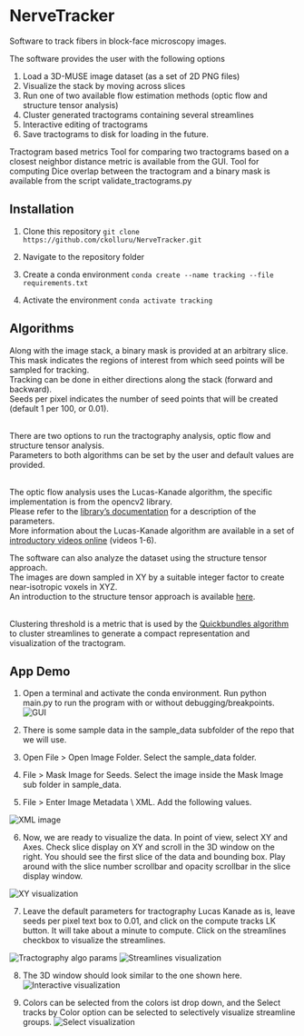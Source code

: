 # NerveTracker
Software to track fibers in block-face microscopy images.

The software provides the user with the following options
1. Load a 3D-MUSE image dataset (as a set of 2D PNG files)
2. Visualize the stack by moving across slices
3. Run one of two available flow estimation methods (optic flow and structure tensor analysis)
4. Cluster generated tractograms containing several streamlines
5. Interactive editing of tractograms
6. Save tractograms to disk for loading in the future.

Tractogram based metrics
Tool for comparing two tractograms based on a closest neighbor distance metric is available from the GUI.
Tool for computing Dice overlap between the tractogram and a binary mask is available from the script validate_tractograms.py

## Installation

1. Clone this repository
```git clone https://github.com/ckolluru/NerveTracker.git```

2. Navigate to the repository folder

3. Create a conda environment
```conda create --name tracking --file requirements.txt```

4. Activate the environment
```conda activate tracking```

## Algorithms
Along with the image stack, a binary mask is provided at an arbitrary slice. 
<br />This mask indicates the regions of interest from which seed points will be sampled for tracking.
<br />Tracking can be done in either directions along the stack (forward and backward).
<br />Seeds per pixel indicates the number of seed points that will be created (default 1 per 100, or 0.01). 

<br />There are two options to run the tractography analysis, optic flow and structure tensor analysis.
<br />Parameters to both algorithms can be set by the user and default values are provided. 

<br />The optic flow analysis uses the Lucas-Kanade algorithm, the specific implementation is from the opencv2 library. 
<br />Please refer to the [library’s documentation](https://docs.opencv.org/3.4/d4/dee/tutorial_optical_flow.html) for a description of the parameters. 
<br />More information about the Lucas-Kanade algorithm are available in a set of [introductory videos online](https://www.youtube.com/watch?v=lnXFcmLB7sM&list=PL2zRqk16wsdoYzrWStffqBAoUY8XdvatV&index=1) (videos 1-6).

The software can also analyze the dataset using the structure tensor approach. 
<br />The images are down sampled in XY by a suitable integer factor to create near-isotropic voxels in XYZ.
<br />An introduction to the structure tensor approach is available [here](http://people.compute.dtu.dk/vand/notes/ST_intro.pdf). 

<br />Clustering threshold is a metric that is used by the [Quickbundles algorithm](https://doi.org/10.3389%2Ffnins.2012.00175) to cluster streamlines to generate a compact representation and visualization of the tractogram. 

## App Demo
1.	Open a terminal and activate the conda environment. Run python main.py to run the program with or without debugging/breakpoints.
![GUI](imgs/Figure_1.PNG)

2.	There is some sample data in the sample_data subfolder of the repo that we will use.

3.	Open File > Open Image Folder. Select the sample_data folder.

4.	File > Mask Image for Seeds. Select the image inside the Mask Image sub folder in sample_data.

5.	File > Enter Image Metadata \ XML. Add the following values.

![XML image](imgs/Figure_7.PNG)

6.	Now, we are ready to visualize the data. In point of view, select XY and Axes. Check slice display on XY and scroll in the 3D window on the right. You should see the first slice of the data and bounding box. Play around with the slice number scrollbar and opacity scrollbar in the slice display window.

![XY visualization](imgs/Figure_2.PNG)

7.	Leave the default parameters for tractography Lucas Kanade as is, leave seeds per pixel text box to 0.01, and click on the compute tracks LK button. It will take about a minute to compute. Click on the streamlines checkbox to visualize the streamlines.

![Tractography algo params](imgs/Figure_3.PNG)
![Streamlines visualization](imgs/Figure_4.PNG)

8. The 3D window should look similar to the one shown here.
![Interactive visualization](imgs/Figure_6.PNG)

9. Colors can be selected from the colors ist drop down, and the Select tracks by Color option can be selected to selectively visualize streamline groups. 
![Select visualization](imgs/Figure_5.PNG)